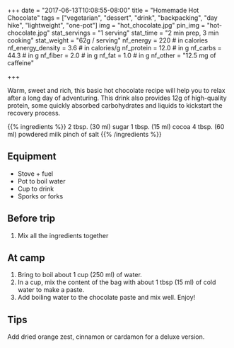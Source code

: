 +++
date = "2017-06-13T10:08:55-08:00" 
title = "Homemade Hot Chocolate" 
tags = ["vegetarian", "dessert", "drink", "backpacking", "day hike", "lightweight", "one-pot"]
img = "hot_chocolate.jpg"
pin_img = "hot-chocolate.jpg"
stat_servings = "1 serving"
stat_time = "2 min prep, 3 min cooking"
stat_weight = "62g / serving"
nf_energy = 220 # in calories
nf_energy_density = 3.6 # in calories/g
nf_protein = 12.0 # in g
nf_carbs = 44.3 # in g
nf_fiber = 2.0 # in g
nf_fat = 1.0 # in g
nf_other = "12.5 mg of caffeine" 

+++

Warm, sweet and rich, this basic hot chocolate recipe will help you to relax after a long day of adventuring. This drink also provides 12g of high-quality protein, some quickly absorbed carbohydrates and liquids to kickstart the recovery process. 

{{% ingredients %}}
2 tbsp. (30 ml) sugar
1 tbsp. (15 ml) cocoa
4 tbsp. (60 ml) powdered milk
pinch of salt 
{{% /ingredients %}}

## Equipment
- Stove + fuel
- Pot to boil water
- Cup to drink
- Sporks or forks

## Before trip
1. Mix all the ingredients together

## At camp
1. Bring to boil about 1 cup (250 ml) of water.
1. In a cup, mix the content of the bag with about 1 tbsp (15 ml) of cold water to make a paste.
1. Add boiling water to the chocolate paste and mix well. Enjoy!

## Tips

Add dried orange zest, cinnamon or cardamon for a deluxe version.
